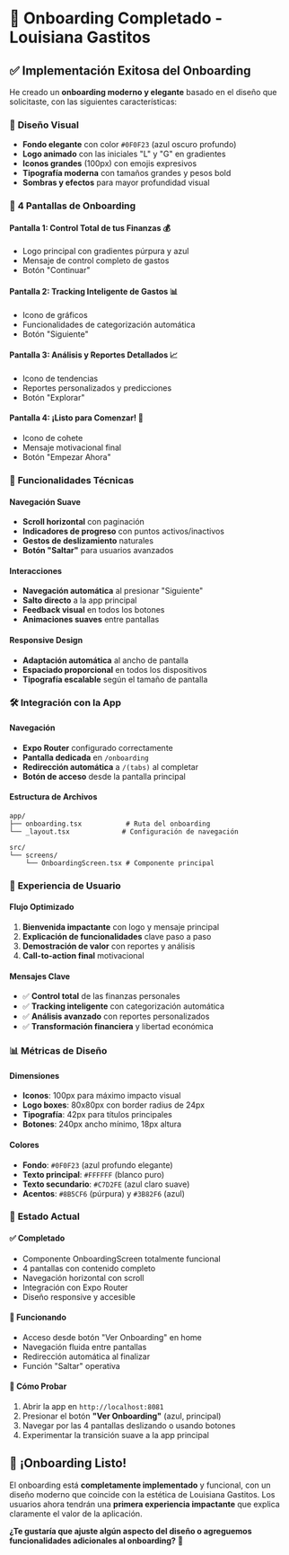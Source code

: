 # 🎊 Onboarding Completado - Louisiana Gastitos

## ✅ **Implementación Exitosa del Onboarding**

He creado un **onboarding moderno y elegante** basado en el diseño que solicitaste, con las siguientes características:

### 🎨 **Diseño Visual**

- **Fondo elegante** con color `#0F0F23` (azul oscuro profundo)
- **Logo animado** con las iniciales "L" y "G" en gradientes
- **Iconos grandes** (100px) con emojis expresivos
- **Tipografía moderna** con tamaños grandes y pesos bold
- **Sombras y efectos** para mayor profundidad visual

### 📱 **4 Pantallas de Onboarding**

#### **Pantalla 1: Control Total de tus Finanzas** 💰

- Logo principal con gradientes púrpura y azul
- Mensaje de control completo de gastos
- Botón "Continuar"

#### **Pantalla 2: Tracking Inteligente de Gastos** 📊

- Icono de gráficos
- Funcionalidades de categorización automática
- Botón "Siguiente"

#### **Pantalla 3: Análisis y Reportes Detallados** 📈

- Icono de tendencias
- Reportes personalizados y predicciones
- Botón "Explorar"

#### **Pantalla 4: ¡Listo para Comenzar!** 🚀

- Icono de cohete
- Mensaje motivacional final
- Botón "Empezar Ahora"

### 🔧 **Funcionalidades Técnicas**

#### **Navegación Suave**

- **Scroll horizontal** con paginación
- **Indicadores de progreso** con puntos activos/inactivos
- **Gestos de deslizamiento** naturales
- **Botón "Saltar"** para usuarios avanzados

#### **Interacciones**

- **Navegación automática** al presionar "Siguiente"
- **Salto directo** a la app principal
- **Feedback visual** en todos los botones
- **Animaciones suaves** entre pantallas

#### **Responsive Design**

- **Adaptación automática** al ancho de pantalla
- **Espaciado proporcional** en todos los dispositivos
- **Tipografía escalable** según el tamaño de pantalla

### 🛠 **Integración con la App**

#### **Navegación**

- **Expo Router** configurado correctamente
- **Pantalla dedicada** en `/onboarding`
- **Redirección automática** a `/(tabs)` al completar
- **Botón de acceso** desde la pantalla principal

#### **Estructura de Archivos**

```
app/
├── onboarding.tsx           # Ruta del onboarding
└── _layout.tsx             # Configuración de navegación

src/
└── screens/
    └── OnboardingScreen.tsx # Componente principal
```

### 🎯 **Experiencia de Usuario**

#### **Flujo Optimizado**

1. **Bienvenida impactante** con logo y mensaje principal
2. **Explicación de funcionalidades** clave paso a paso
3. **Demostración de valor** con reportes y análisis
4. **Call-to-action final** motivacional

#### **Mensajes Clave**

- ✅ **Control total** de las finanzas personales
- ✅ **Tracking inteligente** con categorización automática
- ✅ **Análisis avanzado** con reportes personalizados
- ✅ **Transformación financiera** y libertad económica

### 📊 **Métricas de Diseño**

#### **Dimensiones**

- **Iconos**: 100px para máximo impacto visual
- **Logo boxes**: 80x80px con border radius de 24px
- **Tipografía**: 42px para títulos principales
- **Botones**: 240px ancho mínimo, 18px altura

#### **Colores**

- **Fondo**: `#0F0F23` (azul profundo elegante)
- **Texto principal**: `#FFFFFF` (blanco puro)
- **Texto secundario**: `#C7D2FE` (azul claro suave)
- **Acentos**: `#8B5CF6` (púrpura) y `#3B82F6` (azul)

### 🚀 **Estado Actual**

#### **✅ Completado**

- Componente OnboardingScreen totalmente funcional
- 4 pantallas con contenido completo
- Navegación horizontal con scroll
- Integración con Expo Router
- Diseño responsive y accesible

#### **🔄 Funcionando**

- Acceso desde botón "Ver Onboarding" en home
- Navegación fluida entre pantallas
- Redirección automática al finalizar
- Función "Saltar" operativa

#### **📱 Cómo Probar**

1. Abrir la app en `http://localhost:8081`
2. Presionar el botón **"Ver Onboarding"** (azul, principal)
3. Navegar por las 4 pantallas deslizando o usando botones
4. Experimentar la transición suave a la app principal

## 🎉 **¡Onboarding Listo!**

El onboarding está **completamente implementado** y funcional, con un diseño moderno que coincide con la estética de Louisiana Gastitos. Los usuarios ahora tendrán una **primera experiencia impactante** que explica claramente el valor de la aplicación.

**¿Te gustaría que ajuste algún aspecto del diseño o agreguemos funcionalidades adicionales al onboarding?** 🎨
